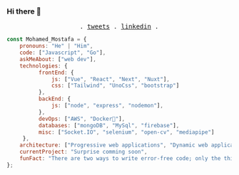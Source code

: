 ### Hi there 👋

<p align="center">
  <samp>
    .
    <a href="https://twitter.com/Mohamme38654226">tweets</a> .
    <a href="https://www.linkedin.com/in/mohamed-mostafa-b71a31244/">linkedin</a> .
  </samp>
</p>

```javascript
const Mohamed_Mostafa = {
    pronouns: "He" | "Him",
    code: ["Javascript", "Go"],
    askMeAbout: ["web dev"],
    technologies: {
          frontEnd: {
              js: ["Vue", "React", "Next", "Nuxt"],
              css: ["Tailwind", "UnoCss", "bootstrap"]
          },
          backEnd: {
              js: ["node", "express", "nodemon"],
          },
          devOps: ["AWS", "Docker🐳"],
          databases: ["mongoDB", "MySql", "firebase"],
          misc: ["Socket.IO", "selenium", "open-cv", "mediapipe"]
     },
    architecture: ["Progressive web applications", "Dynamic web applications", "Single page applications"],
    currentProject: "Surprise comming soon",
    funFact: "There are two ways to write error-free code; only the third one works"
};
```

